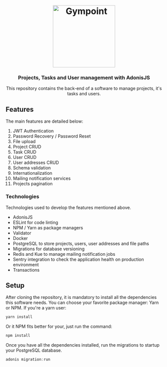 <h1 align="center">
  <img alt="Gympoint" title="AdonisJS" src="https://scontent.fcgh28-1.fna.fbcdn.net/v/t1.0-9/87034116_2639155672980062_3950721505402290176_n.jpg?_nc_cat=109&_nc_ohc=HjA8w7rueAkAX-Ed6ER&_nc_ht=scontent.fcgh28-1.fna&oh=1ce9ff51fb85c4de894ef8319b480962&oe=5F00B2F7" width="200px" />
</h1>

<h3 align="center">
  Projects, Tasks and User management with AdonisJS
</h3>

<p align="center">This repository contains the back-end of a software to manage projects, it's tasks and users.</p>

## Features
The main features are detailed below:

1. JWT Authentication
2. Password Recovery / Password Reset
4. File upload
5. Project CRUD
6. Task CRUD
7. User CRUD
8. User addresses CRUD
9. Schema validation
10. Internationalization
11. Mailing notification services
12. Projects pagination

### Technologies
Technologies used to develop the features mentioned above.

- AdonisJS
- ESLint for code linting
- NPM / Yarn as package managers
- Validator
- Docker
- PostgreSQL to store projects, users, user addresses and file paths
- Migrations for database versioning
- Redis and Kue to manage mailing notification jobs
- Sentry integration to check the application health on production environment
- Transactions

## Setup
After cloning the repository, it is mandatory to install all the dependencies this software needs. You can choose your favorite package manager: Yarn or NPM.
If you're a yarn user:
```bash
yarn install
```
Or it NPM fits better for your, just run the command:
```bash
npm install
```
Once you have all the dependencies installed, run the migrations to startup your PostgreSQL database.
```js
adonis migration:run
```
